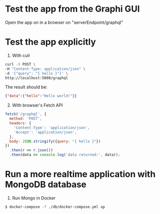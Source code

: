 # Test the app from the Graphi GUI 

Open the app on in a browser on "serverEndpoint/graphql"
  
# Test the app explicitly

1. With culr

```sh
curl -X POST \
-H "Content-Type: application/json" \
-d '{"query": "{ hello }"}' \
http://localhost:5000/graphql
```

The result should be:

```json
{"data":{"hello":"Hello world!"}}
```

2. With browser's Fetch API

```js
fetch('/graphql', {
  method: 'POST',
  headers: {
    'Content-Type': 'application/json',
    'Accept': 'application/json',
  },
  body: JSON.stringify({query: "{ hello }"})
})
  .then(r => r.json())
  .then(data => console.log('data returned:', data));
```



# Run a more realtime application with MongoDB database

1. Run Mongo in Docker

```sh
$ docker-compose -f ./db/docker-compose.yml up
```

